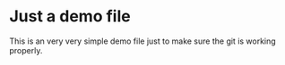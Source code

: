 # Just a demo file
This is an very very simple demo file just to make sure the git is working properly.
